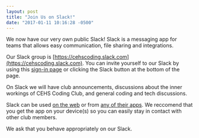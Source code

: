 ```yaml
---
layout: post
title: "Join Us on Slack!"
date: "2017-01-11 10:16:28 -0500"
---
```


We now have our very own public Slack! Slack is a messaging app for teams that allows easy communication, file sharing and integrations.

Our Slack group is [https://cehscoding.slack.com](https://cehscoding.slack.com). You can invite yourself to our Slack by using this [sign-in page](http://cehscoding.herokuapp.com/) or clicking the Slack button at the bottom of the page.

On Slack we will have club announcements, discussions about the inner workings of CEHS Coding Club, and general coding and tech discussions.

Slack can be used [on the web](https://cehscoding.slack.com) or from [any of their apps](https://slack.com/downloads). We reccomend that you get the app on your device(s) so you can easily stay in contact with other club members.

We ask that you behave appropriately on our Slack.
